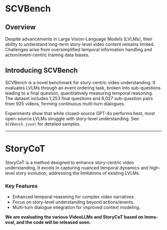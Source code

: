 # SCVBench

## Overview

Despite advancements in Large Vision-Language Models (LVLMs), their ability to understand long-term story-level video content remains limited. Challenges arise from oversimplified temporal information handling and action/event-centric training data biases.

## Introducing SCVBench

SCVBench is a novel benchmark for story-centric video understanding. It evaluates LVLMs through an event ordering task, broken into sub-questions leading to a final question, quantitatively measuring temporal reasoning. The dataset includes 1,253 final questions and 6,027 sub-question pairs from 925 videos, forming continuous multi-turn dialogues.

Experiments show that while closed-source GPT-4o performs best, most open-source LVLMs struggle with story-level understanding. See `SCVBench.jsonl` for detailed samples.

---

# StoryCoT

StoryCoT is a method designed to enhance story-centric video understanding. It excels in capturing nuanced temporal dynamics and high-level story evolution, addressing the limitations of existing LVLMs.

### Key Features

- Enhanced temporal reasoning for complex video narratives.
- Focus on story-level understanding beyond actions/events.
- Multi-turn dialogue integration for improved context modeling.

**We are evaluating the various VideoLLMs and StoryCoT based on lmms-eval, and the code will be released soon.**
